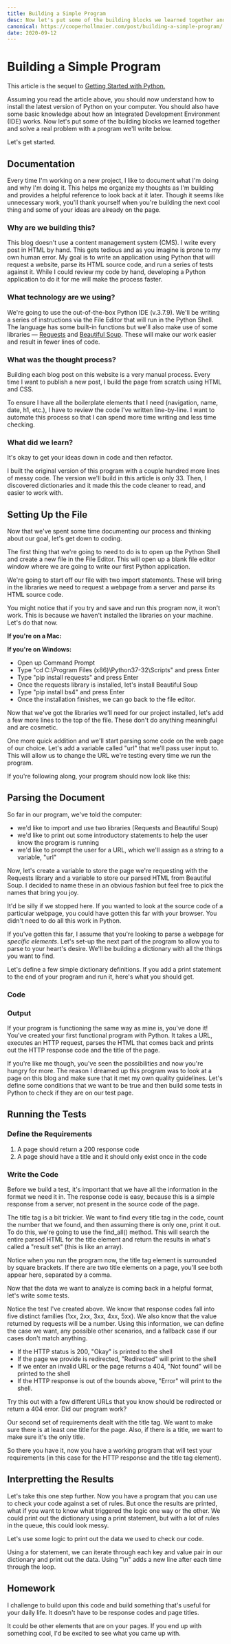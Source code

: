 ```yaml
---
title: Building a Simple Program
desc: Now let's put some of the building blocks we learned together and solve a real problem with a program we'll write below.
canonical: https://cooperhollmaier.com/post/building-a-simple-program/
date: 2020-09-12
---
```


# Building a Simple Program

This article is the sequel to [Getting Started with Python.](https://cooperhollmaier.com/article/getting-started-python)

Assuming you read the article above, you should now understand how to install the latest version of Python on your computer. You should also have some basic knowledge about how an Integrated Development Environment (IDE) works. Now let's put some of the building blocks we learned together and solve a real problem with a program we'll write below.

Let's get started.

## Documentation

Every time I'm working on a new project, I like to document what I'm doing and why I'm doing it. This helps me organize my thoughts as I'm building and provides a helpful reference to look back at it later. Though it seems like unnecessary work, you'll thank yourself when you're building the next cool thing and some of your ideas are already on the page.

### Why are we building this?

This blog doesn't use a content management system (CMS). I write every post in HTML by hand. This gets tedious and as you imagine is prone to my own human error. My goal is to write an application using Python that will request a website, parse its HTML source code, and run a series of tests against it. While I could review my code by hand, developing a Python application to do it for me will make the process faster.

### What technology are we using?

We're going to use the out-of-the-box Python IDE (v.3.7.9). We'll be writing a series of instructions via the File Editor that will run in the Python Shell. The language has some built-in functions but we'll also make use of some libraries — [Requests](https://requests.readthedocs.io/en/master/) and [Beautiful Soup](https://www.crummy.com/software/BeautifulSoup/bs4/doc/). These will make our work easier and result in fewer lines of code.

### What was the thought process?

Building each blog post on this website is a very manual process. Every time I want to publish a new post, I build the page from scratch using HTML and CSS.

To ensure I have all the boilerplate elements that I need (navigation, name, date, h1, etc.), I have to review the code I've written line-by-line. I want to automate this process so that I can spend more time writing and less time checking.

### What did we learn?

It's okay to get your ideas down in code and then refactor.

I built the original version of this program with a couple hundred more lines of messy code. The version we'll build in this article is only 33\. Then, I discovered dictionaries and it made this the code cleaner to read, and easier to work with.

## Setting Up the File

Now that we've spent some time documenting our process and thinking about our goal, let's get down to coding.

The first thing that we're going to need to do is to open up the Python Shell and create a new file in the File Editor. This will open up a blank file editor window where we are going to write our first Python application.

We're going to start off our file with two import statements. These will bring in the libraries we need to request a webpage from a server and parse its HTML source code.

You might notice that if you try and save and run this program now, it won't work. This is because we haven't installed the libraries on your machine. Let's do that now.

**If you're on a Mac:**

**If you're on Windows:**

- Open up Command Prompt
- Type "cd C:\Program Files (x86)\Python37-32\Scripts" and press Enter
- Type "pip install requests" and press Enter
- Once the requests library is installed, let's install Beautiful Soup
- Type "pip install bs4" and press Enter
- Once the installation finishes, we can go back to the file editor.

Now that we've got the libraries we'll need for our project installed, let's add a few more lines to the top of the file. These don't do anything meaningful and are cosmetic.

One more quick addition and we'll start parsing some code on the web page of our choice. Let's add a variable called "url" that we'll pass user input to. This will allow us to change the URL we're testing every time we run the program.

If you're following along, your program should now look like this:

## Parsing the Document

So far in our program, we've told the computer:

- we'd like to import and use two libraries (Requests and Beautiful Soup)
- we'd like to print out some introductory statements to help the user know the program is running
- we'd like to prompt the user for a URL, which we'll assign as a string to a variable, "url"

Now, let's create a variable to store the page we're requesting with the Requests library and a variable to store our parsed HTML from Beautiful Soup. I decided to name these in an obvious fashion but feel free to pick the names that bring you joy.

It'd be silly if we stopped here. If you wanted to look at the source code of a particular webpage, you could have gotten this far with your browser. You didn't need to do all this work in Python.

If you've gotten this far, I assume that you're looking to parse a webpage for _specific elements_. Let's set-up the next part of the program to allow you to parse to your heart's desire. We'll be building a dictionary with all the things you want to find.

Let's define a few simple dictionary definitions. If you add a print statement to the end of your program and run it, here's what you should get.

### Code

### Output

If your program is functioning the same way as mine is, you've done it! You've created your first functional program with Python. It takes a URL, executes an HTTP request, parses the HTML that comes back and prints out the HTTP response code and the title of the page.

If you're like me though, you've seen the possibilities and now you're hungry for more. The reason I dreamed up this program was to look at a page on this blog and make sure that it met my own quality guidelines. Let's define some conditions that we want to be true and then build some tests in Python to check if they are on our test page.

## Running the Tests

### Define the Requirements

1.  A page should return a 200 response code
2.  A page should have a title and it should only exist once in the code

### Write the Code

Before we build a test, it's important that we have all the information in the format we need it in. The response code is easy, because this is a simple response from a server, not present in the source code of the page.

The title tag is a bit trickier. We want to find every title tag in the code, count the number that we found, and then assuming there is only one, print it out. To do this, we're going to use the find_all() method. This will search the entire parsed HTML for the title element and return the results in what's called a "result set" (this is like an array).

Notice when you run the program now, the title tag element is surrounded by square brackets. If there are two title elements on a page, you'll see both appear here, separated by a comma.

Now that the data we want to analyze is coming back in a helpful format, let's write some tests.

Notice the test I've created above. We know that response codes fall into five distinct families (1xx, 2xx, 3xx, 4xx, 5xx). We also know that the value returned by requests will be a number. Using this information, we can define the case we want, any possible other scenarios, and a fallback case if our cases don't match anything.

- If the HTTP status is 200, "Okay" is printed to the shell
- If the page we provide is redirected, "Redirected" will print to the shell
- If we enter an invalid URL or the page returns a 404, "Not found" will be printed to the shell
- If the HTTP response is out of the bounds above, "Error" will print to the shell.

Try this out with a few different URLs that you know should be redirected or return a 404 error. Did our program work?

Our second set of requirements dealt with the title tag. We want to make sure there is at least one title for the page. Also, if there is a title, we want to make sure it's the only title.

So there you have it, now you have a working program that will test your requirements (in this case for the HTTP response and the title tag element).

## Interpretting the Results

Let's take this one step further. Now you have a program that you can use to check your code against a set of rules. But once the results are printed, what if you want to know what triggered the logic one way or the other. We could print out the dictionary using a print statement, but with a lot of rules in the queue, this could look messy.

Let's use some logic to print out the data we used to check our code.

Using a for statement, we can iterate through each key and value pair in our dictionary and print out the data. Using "\n" adds a new line after each time through the loop.

## Homework

I challenge to build upon this code and build something that's useful for your daily life. It doesn't have to be response codes and page titles.

It could be other elements that are on your pages. If you end up with something cool, I'd be excited to see what you came up with.
